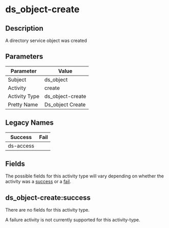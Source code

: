 ds_object-create
================

Description
-----------
A directory service object was created

Parameters
----------
| Parameter     | Value            |
| ------------- | ---------------- |
| Subject       | ds_object        |
| Activity      | create           |
| Activity Type | ds_object-create |
| Pretty Name   | Ds_object Create |

Legacy Names
------------
| Success       | Fail |
| ------------- | ---- |
| ds-access<br> |      |

Fields
------

The possible fields for this activity type will vary depending on whether the activity was a [success](#ds_object-createsuccess) or a [fail](#ds_object-createfail).


ds_object-create:success
------------------------

There are no fields for this activity type.


A failure activity is not currently supported for this activity-type.